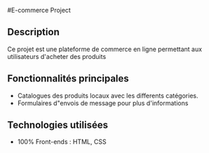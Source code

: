#E-commerce Project
## Description
Ce projet est une plateforme de commerce en ligne permettant aux utilisateurs d'acheter des produits

## Fonctionnalités principales
- Catalogues des produits locaux avec les differents catégories.
- Formulaires d"envois de message pour plus d'informations

## Technologies utilisées
- 100% Front-ends : HTML, CSS
